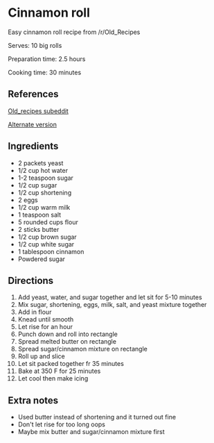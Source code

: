 # Cinnamon roll

Easy cinnamon roll recipe from /r/Old_Recipes

Serves: 10 big rolls

Preparation time: 2.5 hours

Cooking time: 30 minutes

## References

[Old_recipes subeddit](https://www.reddit.com/r/Old_Recipes/comments/c2qt5k/i_wanted_to_share_my_tennesseean_grandmothers/)

[Alternate version](https://imgur.com/a/r3ZeJtq#mH2zxfE)

## Ingredients

- 2 packets yeast
- 1/2 cup hot water
- 1-2 teaspoon sugar
- 1/2 cup sugar
- 1/2 cup shortening
- 2 eggs
- 1/2 cup warm milk
- 1 teaspoon salt
- 5 rounded cups flour
- 2 sticks butter
- 1/2 cup brown sugar
- 1/2 cup white sugar
- 1 tablespoon cinnamon
- Powdered sugar

## Directions

1. Add yeast, water, and sugar together and let sit for 5-10 minutes
2. Mix sugar, shortening, eggs, milk, salt, and yeast mixture together
3. Add in flour
4. Knead until smooth
5. Let rise for an hour
6. Punch down and roll into rectangle
7. Spread melted butter on rectangle
8. Spread sugar/cinnamon mixture on rectangle
9. Roll up and slice
10. Let sit packed together fr 35 minutes
11. Bake at 350 F for 25 minutes
12. Let cool then make icing

## Extra notes

- Used butter instead of shortening and it turned out fine
- Don't let rise for too long oops
- Maybe mix butter and sugar/cinnamon mixture first
